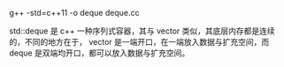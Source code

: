 g++ -std=c++11  -o deque deque.cc

std::deque 是 c++ 一种序列式容器，其与 vector 类似，其底层内存都是连续的，不同的地方在于， vector 是一端开口，在一端放入数据与扩充空间，而 deque 是双端均开口，都可以放入数据与扩充空间。